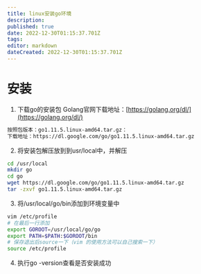 ```yaml
---
title: linux安装go环境
description: 
published: true
date: 2022-12-30T01:15:37.701Z
tags: 
editor: markdown
dateCreated: 2022-12-30T01:15:37.701Z
---
```


# 安装
1. 下载go的安装包
Golang官网下载地址：[https://golang.org/dl/](https://golang.org/dl/)
```bash
按照包版本：go1.11.5.linux-amd64.tar.gz：
下载地址：https://dl.google.com/go/go1.11.5.linux-amd64.tar.gz
```
2. 将安装包解压放到到usr/local中，并解压
```bash
cd /usr/local
mkdir go
cd go
wget https://dl.google.com/go/go1.11.5.linux-amd64.tar.gz
tar -zxvf go1.11.5.linux-amd64.tar.gz
```
3. 将/usr/local/go/bin添加到环境变量中
```bash
vim /etc/profile
# 在最后一行添加
export GOROOT=/usr/local/go/go
export PATH=$PATH:$GOROOT/bin
# 保存退出后source一下（vim 的使用方法可以自己搜索一下）
source /etc/profile
```
4. 执行go -version查看是否安装成功